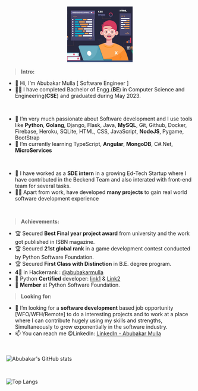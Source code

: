 <p align="center"> <img src="img.png" height="150rem"> </p>

> **Intro:**
- 👋 Hi, I’m Abubakar Mulla [ Software Engineer ]
- 👨‍🎓 I have completed Bachelor of Engg.(**BE**) in Computer Science and Engineering(**CSE**) and graduated during May 2023.
<br>

- 👀 I’m very much passionate about Software development and I use tools like **Python**, **Golang**, Django, Flask, Java, **MySQL**, Git, Github, Docker, Firebase, Heroku, SQLite, HTML, CSS, JavaScript, **NodeJS**, Pygame, BootStrap
- 🌱 I’m currently learning TypeScript, **Angular**, **MongoDB**, C#.Net, **MicroServices**
<br>

- 🏢 I have worked as a **SDE intern** in a growing Ed-Tech Startup where I have contributed in the Beckend Team and also interated with front-end team for several tasks.
- 👨‍💻 Apart from work, have developed **many projects** to gain real world software development experience
<br>

> **Achievements:**
- 🏆 Secured **Best Final year project award** from university and the work got published in ISBN magazine.
- 🏆 Secured **21st global rank** in a game development contest conducted by Python Software Foundation.
- 🏆 Secured **First Class with Distinction** in B.E. degree program.
- **4🌟** in Hackerrank : [@abubakarmulla](https://www.hackerrank.com/abubakarmulla)
- 🐍 Python **Certified** developer: [link1](http://coursera.org/verify/Z36B2MTNF8XZ)  &  [Link2](http://coursera.org/verify/EAPJCKAA246Q)
- 💖 **Member** at Python Software Foundation.


> **Looking for:**
- 💖 I’m looking for a **software development** based job opportunity [WFO/WFH/Remote] to do a interesting projects and to work at a place where I can contribute hugely using my skills and strengths, Simultaneously to grow exponentially in the software industry.
- 📫 You can reach me @LinkedIn: [LinkedIn - Abubakar Mulla](https://www.linkedin.com/in/abubakarmulla23)
<br>

![Abubakar's GitHub stats](https://github-readme-stats.vercel.app/api?username=abubakarmulla&show_icons=true&theme=nightowl&show=reviews,discussions_started,discussions_answered,prs_merged,prs_merged_percentage)

<br>

![Top Langs](https://github-readme-stats.vercel.app/api/top-langs/?username=abubakarmulla&layout=pie)

<br>
<!---
abubakarmulla/abubakarmulla is a ✨ special ✨ repository because its `README.md` (this file) appears on your GitHub profile.
You can click the Preview link to take a look at your changes.
--->
